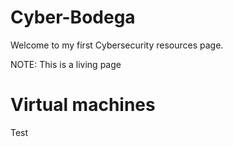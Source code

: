 # Cyber-Bodega

Welcome to my first Cybersecurity resources page.

  NOTE: This is a living page

# Virtual machines

Test
